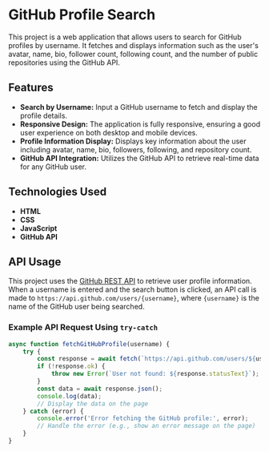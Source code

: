 # GitHub Profile Search

This project is a web application that allows users to search for GitHub profiles by username. It fetches and displays information such as the user's avatar, name, bio, follower count, following count, and the number of public repositories using the GitHub API.

## Features

- **Search by Username:** Input a GitHub username to fetch and display the profile details.
- **Responsive Design:** The application is fully responsive, ensuring a good user experience on both desktop and mobile devices.
- **Profile Information Display:** Displays key information about the user including avatar, name, bio, followers, following, and repository count.
- **GitHub API Integration:** Utilizes the GitHub API to retrieve real-time data for any GitHub user.

## Technologies Used

- **HTML**
- **CSS**
- **JavaScript**
- **GitHub API**

## API Usage

This project uses the [GitHub REST API](https://docs.github.com/en/rest) to retrieve user profile information. When a username is entered and the search button is clicked, an API call is made to `https://api.github.com/users/{username}`, where `{username}` is the name of the GitHub user being searched.

### Example API Request Using `try-catch`

```javascript
async function fetchGitHubProfile(username) {
    try {
        const response = await fetch(`https://api.github.com/users/${username}`);
        if (!response.ok) {
            throw new Error(`User not found: ${response.statusText}`);
        }
        const data = await response.json();
        console.log(data);
        // Display the data on the page
    } catch (error) {
        console.error('Error fetching the GitHub profile:', error);
        // Handle the error (e.g., show an error message on the page)
    }
}
